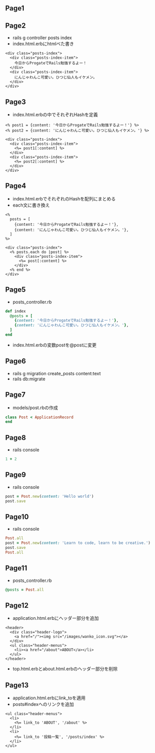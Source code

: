 ## Page1

## Page2
* rails g controller posts index
* index.html.erbにhtmlべた書き
```erb
<div class="posts-index">
  <div class="posts-index-item">
    今日からProgateでRails勉強するよー！
  </div>
  <div class="posts-index-item">
    にんじゃわんこ可愛い。ひつじ仙人もイケメン。
  </div>
</div>
```

## Page3
* index.html.erbの中でそれぞれHashを定義
```erb
<% post1 = {content: '今日からProgateでRails勉強するよー！'} %>
<% post2 = {content: 'にんじゃわんこ可愛い。ひつじ仙人もイケメン。'} %>

<div class="posts-index">
  <div class="posts-index-item">
    <%= post1[:content] %>
  </div>
  <div class="posts-index-item">
    <%= post2[:content] %>
  </div>
</div>
```

## Page4
* index.html.erbでそれぞれのHashを配列にまとめる
* each文に書き換え
```erb
<%
  posts = [
    {content: '今日からProgateでRails勉強するよー！'},
    {content: 'にんじゃわんこ可愛い。ひつじ仙人もイケメン。'},
  ]
%>

<div class="posts-index">
  <% posts.each do |post| %>
    <div class="posts-index-item">
      <%= post[:content] %>
    </div>
  <% end %>
</div>
```

## Page5
* posts_controller.rb
```rb
def index
  @posts = [
    {content: '今日からProgateでRails勉強するよー！'},
    {content: 'にんじゃわんこ可愛い。ひつじ仙人もイケメン。'},
  ]
end
```
* index.html.erbの変数postを@postに変更

## Page6
* rails g migration create_posts content:text
* rails db:migrate

## Page7
* models/post.rbの作成
```rb
class Post < ApplicationRecord
end
```

## Page8
* rails console
```rb
1 + 2
```

## Page9
* rails console
```rb
post = Post.new(content: 'Hello world')
post.save
```

## Page10
* rails console
```rb
Post.all
post = Post.new(content: 'Learn to code, learn to be creative.')
post.save
Post.all
```

## Page11
* posts_controller.rb
```rb
@posts = Post.all
```

## Page12
* application.html.erbにヘッダー部分を追加
```erb
<header>
  <div class="header-logo">
    <a href="/"><img src="/images/wanko_icon.svg"></a>
  </div>
  <ul class="header-menus">
    <li><a href="/about">ABOUT</a></li>
  </ul>
</header>
```
* top.html.erbとabout.html.erbのヘッダー部分を削除

## Page13
* application.html.erbにlink_toを適用
* posts#indexへのリンクを追加
```erb
<ul class="header-menus">
  <li>
    <%= link_to 'ABOUT', '/about' %>
  </li>
  <li>
    <%= link_to '投稿一覧', '/posts/index' %>
  </li>
</ul>
```
